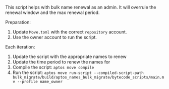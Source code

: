 This script helps with bulk name renewal as an admin. It will overrule the renewal window and the max renewal period.  

Preparation:
1. Update `Move.toml` with the correct `repository` account.
2. Use the owner account to run the script.

Each iteration:
1. Update the script with the appropriate names to renew 
2. Update the time period to renew the names for
3. Compile the script: `aptos move compile`
4. Run the script: `aptos move run-script --compiled-script-path bulk_migrate/build/aptos_names_bulk_migrate/bytecode_scripts/main.mv --profile name_owner`
